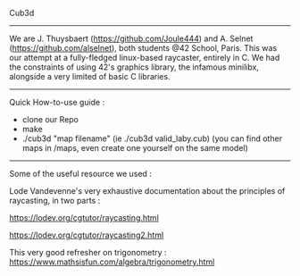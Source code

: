 Cub3d

--------------------------------
We are J. Thuysbaert (https://github.com/Joule444) and A. Selnet (https://github.com/alselnet), both students @42 School, Paris. 
This was our attempt at a fully-fledged linux-based raycaster, entirely in C. We had the constraints of using 42's graphics library, the infamous minilibx, alongside a very limited of basic C libraries.

--------------------------------
Quick How-to-use guide :

- clone our Repo
- make
- ./cub3d "map filename" (ie ./cub3d valid_laby.cub)
  (you can find other maps in /maps, even create one yourself on the same model)

---------------------------------
Some of the useful resource we used :

Lode Vandevenne's very exhaustive documentation about the principles of raycasting, in two parts : 

https://lodev.org/cgtutor/raycasting.html

https://lodev.org/cgtutor/raycasting2.html

This very good refresher on trigonometry : https://www.mathsisfun.com/algebra/trigonometry.html
